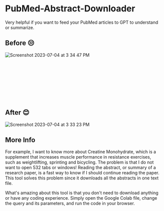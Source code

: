 # PubMed-Abstract-Downloader
Very helpful if you want to feed your PubMed articles to GPT to understand or summarize.

## Before 😒
![Screenshot 2023-07-04 at 3 34 47 PM](https://github.com/cheung0/Download-PubMed-Abstracts-with-Python-Tool/assets/56772737/97a9c25c-4328-48a4-b3a3-979019934424)
<br>
<br>
<br>
<br>
<br>
<br>
<br>
<br>
<br>

## After 😊
![Screenshot 2023-07-04 at 3 33 23 PM](https://github.com/cheung0/Download-PubMed-Abstracts-with-Python-Tool/assets/56772737/dade36b7-ff0e-4199-bb35-1dabbd0c3e8c)

## More Info
For example, I want to know more about Creatine Monohydrate, which is a supplement that increases muscle performance in resistance exercises, such as weightlifting, sprinting and bicycling. The problem is that I do not want to open 532 tabs or windows! Reading the abstract, or summary of a research paper, is a fast way to know if I should continue reading the paper. This tool solves this problem since it downloads all the abstracts in one text file. 

What's amazing about this tool is that you don't need to download anything or have any coding experience. Simply open the Google Colab file, change the query and its parameters, and run the code in your browser.

